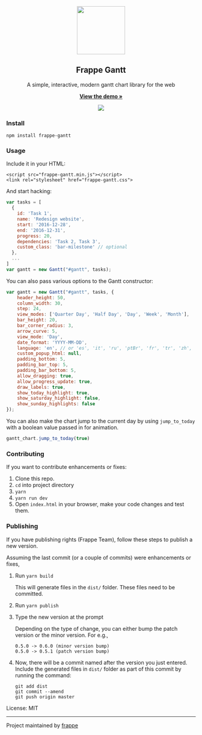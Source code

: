 <div align="center">
    <img src="https://github.com/frappe/design/blob/master/logos/logo-2019/frappe-gantt-logo.png" height="128">
    <h2>Frappe Gantt</h2>
    <p align="center">
        <p>A simple, interactive, modern gantt chart library for the web</p>
        <a href="https://frappe.github.io/gantt">
            <b>View the demo »</b>
        </a>
    </p>
</div>

<p align="center">
    <a href="https://frappe.github.io/gantt">
        <img src="https://cloud.githubusercontent.com/assets/9355208/21537921/4a38b194-cdbd-11e6-8110-e0da19678a6d.png">
    </a>
</p>

### Install
```
npm install frappe-gantt
```

### Usage
Include it in your HTML:
```
<script src="frappe-gantt.min.js"></script>
<link rel="stylesheet" href="frappe-gantt.css">
```

And start hacking:
```js
var tasks = [
  {
    id: 'Task 1',
    name: 'Redesign website',
    start: '2016-12-28',
    end: '2016-12-31',
    progress: 20,
    dependencies: 'Task 2, Task 3',
    custom_class: 'bar-milestone' // optional
  },
  ...
]
var gantt = new Gantt("#gantt", tasks);
```

You can also pass various options to the Gantt constructor:
```js
var gantt = new Gantt("#gantt", tasks, {
    header_height: 50,
    column_width: 30,
    step: 24,
    view_modes: ['Quarter Day', 'Half Day', 'Day', 'Week', 'Month'],
    bar_height: 20,
    bar_corner_radius: 3,
    arrow_curve: 5,
    view_mode: 'Day',
    date_format: 'YYYY-MM-DD',
    language: 'en', // or 'es', 'it', 'ru', 'ptBr', 'fr', 'tr', 'zh', 'de', 'hu'
    custom_popup_html: null,
    padding_bottom: 5,
    padding_bar_top: 5,
    padding_bar_bottom: 5,
    allow_dragging: true,
    allow_progress_update: true,
    draw_labels: true,
    show_today_highlight: true,
    show_saturday_highlight: false,
    show_sunday_highlights: false
});
```
You can also make the chart jump to the current day by using `jump_to_today` with a boolean value passed in for animation.

```js
gantt_chart.jump_to_today(true)
```

### Contributing
If you want to contribute enhancements or fixes:

1. Clone this repo.
2. `cd` into project directory
3. `yarn`
4. `yarn run dev`
5. Open `index.html` in your browser, make your code changes and test them.

### Publishing
If you have publishing rights (Frappe Team), follow these steps to publish a new version.

Assuming the last commit (or a couple of commits) were enhancements or fixes,

1. Run `yarn build`

   This will generate files in the `dist/` folder. These files need to be committed.
1. Run `yarn publish`
1. Type the new version at the prompt

   Depending on the type of change, you can either bump the patch version or the minor version.
   For e.g.,
   ```
   0.5.0 -> 0.6.0 (minor version bump)
   0.5.0 -> 0.5.1 (patch version bump)
   ```
1. Now, there will be a commit named after the version you just entered. Include the generated files in `dist/` folder as part of this commit by running the command:
   ```
   git add dist
   git commit --amend
   git push origin master
   ```

License: MIT

------------------
Project maintained by [frappe](https://github.com/frappe)
